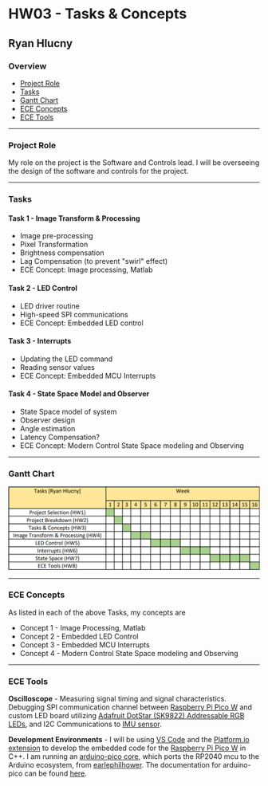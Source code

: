 
# HW03 - Tasks & Concepts

## Ryan Hlucny

### Overview

- [Project Role](#project-role)
- [Tasks](#tasks)
- [Gantt Chart](#gantt-chart)
- [ECE Concepts](#ece-concepts)
- [ECE Tools](#ece-tools)

---

### Project Role

My role on the project is the Software and Controls lead. I will be overseeing the design of the software and controls for the project.

---

### Tasks

#### Task 1 - Image Transform & Processing

- Image pre-processing
- Pixel Transformation
- Brightness compensation
- Lag Compensation (to prevent "swirl" effect)
- ECE Concept: Image processing, Matlab

#### Task 2 - LED Control

- LED driver routine
- High-speed SPI communications
- ECE Concept: Embedded LED control

#### Task 3 - Interrupts

- Updating the LED command
- Reading sensor values
- ECE Concept: Embedded MCU Interrupts

#### Task 4 - State Space Model and Observer

- State Space model of system
- Observer design
- Angle estimation
- Latency Compensation?
- ECE Concept: Modern Control State Space modeling and Observing

---

### Gantt Chart

![Gantt Chart](Gantt_Chart_Ryan_Hlucny.png)

---

### ECE Concepts

As listed in each of the above Tasks, my concepts are

- Concept 1 - Image Processing, Matlab
- Concept 2 - Embedded LED Control
- Concept 3 - Embedded MCU Interrupts
- Concept 4 - Modern Control State Space modeling and Observing

---

### ECE Tools

**Oscilloscope** - Measuring signal timing and signal characteristics. Debugging SPI communication channel between [Raspberry Pi Pico W](https://www.raspberrypi.com/documentation/microcontrollers/raspberry-pi-pico.html) and custom LED board utilizing [Adafruit DotStar (SK9822) Addressable RGB LEDs](https://www.adafruit.com/product/2343), and I2C Communications to [IMU sensor](https://www.sparkfun.com/products/15335).

**Development Environments** - I will be using [VS Code](https://code.visualstudio.com/) and the [Platform.io extension](https://platformio.org/) to develop the embedded code for the [Raspberry Pi Pico W](https://www.raspberrypi.com/documentation/microcontrollers/raspberry-pi-pico.html) in C++. I am running an [arduino-pico core](https://arduino-pico.readthedocs.io/en/latest/index.html), which ports the RP2040 mcu to the Arduino ecosystem, from [earlephilhower](https://github.com/earlephilhower/arduino-pico). The documentation for arduino-pico can be found [here](https://arduino-pico.readthedocs.io/en/latest/index.html).

